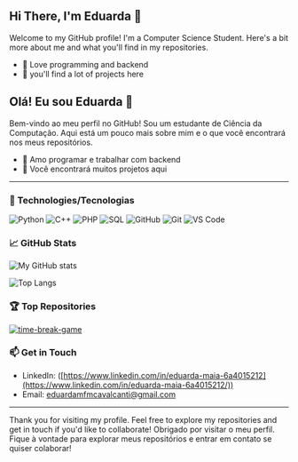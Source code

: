 ## Hi There, I'm Eduarda 👋

Welcome to my GitHub profile! I'm a Computer Science Student. Here's a bit more about me and what you'll find in my repositories.
- 🔭 Love programming and backend
- 👾 you'll find a lot of projects here

## Olá! Eu sou Eduarda  👋

Bem-vindo ao meu perfil no GitHub! Sou um estudante de Ciência da Computação. Aqui está um pouco mais sobre mim e o que você encontrará nos meus repositórios.
- 🔭 Amo programar e trabalhar com backend
- 👾 Você encontrará muitos projetos aqui

---
### 🔧 Technologies/Tecnologias

![Python](https://img.shields.io/badge/-Python-000?&logo=Python)
![C++](https://img.shields.io/badge/-C++-000?&logo=C%2B%2B)
![PHP](https://img.shields.io/badge/-PHP-000?&logo=PHP)
![SQL](https://img.shields.io/badge/-SQL-000?&logo=MySQL)
![GitHub](https://img.shields.io/badge/-GitHub-000?&logo=github)
![Git](https://img.shields.io/badge/-Git-000?&logo=Git)
![VS Code](https://img.shields.io/badge/-VS%20Code-000?&logo=Visual%20Studio%20Code)

### 📈 GitHub Stats

![My GitHub stats](https://github-readme-stats.vercel.app/api?username=EduardaMaia34&show_icons=true&theme=radical&cache_seconds=1800)

![Top Langs](https://github-readme-stats.vercel.app/api/top-langs/?username=EduardaMaia34&layout=compact&theme=radical)


### 🏆 Top Repositories

[![time-break-game](https://github.com/EduardaMaia34/time-break-game)]([https://github.com/yourusername/reponame](https://github.com/EduardaMaia34/time-break-game))

### 📫 Get in Touch

- LinkedIn: ([https://www.linkedin.com/in/eduarda-maia-6a4015212](https://www.linkedin.com/in/eduarda-maia-6a4015212/))
- Email: [eduardamfmcavalcanti@gmail.com](mailto:eduardamfmcavalcanti@gmail.com)

---
Thank you for visiting my profile. Feel free to explore my repositories and get in touch if you'd like to collaborate!
Obrigado por visitar o meu perfil. Fique à vontade para explorar meus repositórios e entrar em contato se quiser colaborar!
